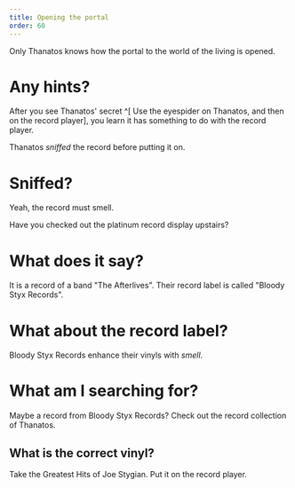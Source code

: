 ```yaml
---
title: Opening the portal
order: 60
---
```


Only Thanatos knows how the portal to the world of the living is opened.

# Any hints?
After you see Thanatos' secret ^[ Use the eyespider on Thanatos, and then on the record player], you learn it has something to do with the record player.

Thanatos _sniffed_ the record before putting it on.

# Sniffed?
Yeah, the record must smell.

Have you checked out the platinum record display upstairs?

# What does it say?
It is a record of a band "The Afterlives". Their record label is called "Bloody Styx Records".

# What about the record label?
Bloody Styx Records enhance their vinyls with _smell_.

# What am I searching for?
Maybe a record from Bloody Styx Records? Check out the record collection of Thanatos.

## What is the correct vinyl?
Take the Greatest Hits of Joe Stygian. Put it on the record player.
